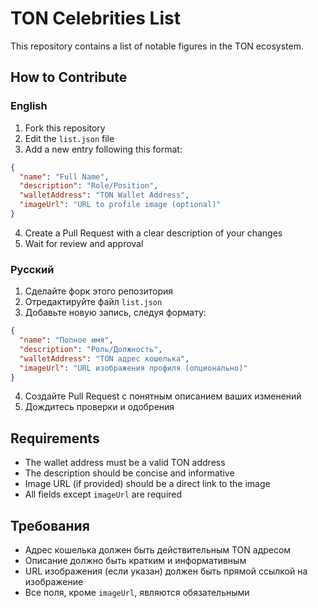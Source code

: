 # TON Celebrities List

This repository contains a list of notable figures in the TON ecosystem.

## How to Contribute

### English

1. Fork this repository
2. Edit the `list.json` file
3. Add a new entry following this format:
```json
{
  "name": "Full Name",
  "description": "Role/Position",
  "walletAddress": "TON Wallet Address",
  "imageUrl": "URL to profile image (optional)"
}
```
4. Create a Pull Request with a clear description of your changes
5. Wait for review and approval

### Русский

1. Сделайте форк этого репозитория
2. Отредактируйте файл `list.json`
3. Добавьте новую запись, следуя формату:
```json
{
  "name": "Полное имя",
  "description": "Роль/Должность",
  "walletAddress": "TON адрес кошелька",
  "imageUrl": "URL изображения профиля (опционально)"
}
```
4. Создайте Pull Request с понятным описанием ваших изменений
5. Дождитесь проверки и одобрения

## Requirements

- The wallet address must be a valid TON address
- The description should be concise and informative
- Image URL (if provided) should be a direct link to the image
- All fields except `imageUrl` are required

## Требования

- Адрес кошелька должен быть действительным TON адресом
- Описание должно быть кратким и информативным
- URL изображения (если указан) должен быть прямой ссылкой на изображение
- Все поля, кроме `imageUrl`, являются обязательными 